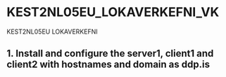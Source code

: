 # KEST2NL05EU_LOKAVERKEFNI_VK
KEST2NL05EU LOKAVERKEFNI

## 1. Install and configure the server1, client1 and client2 with hostnames and domain as ddp.is
